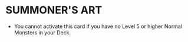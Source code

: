 
# SUMMONER'S ART

*   You cannot activate this card if you have no Level 5 or higher Normal Monsters in your Deck.

  